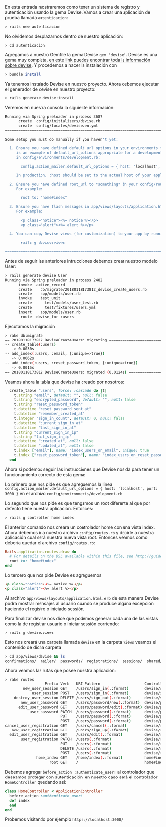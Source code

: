 En esta entrada mostraremos como tener un sistema de registro y autenticación usando la gema Devise. Vamos a crear una aplicación de prueba llamada ```autenticacion```:

```sh
> rails new autenticacion
```

No olvidemos desplazarnos dentro de nuestro aplicación:

```sh
> cd autenticacion
```

Agregamos a nuestro Gemfile la gema Devise ```gem 'devise'```. Devise es una gema muy completa, [en este link puedes encontrar toda la información sobre devise](http://https://github.com/plataformatec/devise). Y procedemos a hacer la instalación con

```sh
> bundle install
```

Ya tenemos instalado Devise en nuestro proyecto. Ahora debemos ejecutar el generador de devise en nuestro proyecto: 

```sh
> rails generate devise:install
```

Veremos en nuestra consola la siguiente información:

```sh
Running via Spring preloader in process 3687
      create  config/initializers/devise.rb
      create  config/locales/devise.en.yml
===============================================================================

Some setup you must do manually if you haven't yet:

  1. Ensure you have defined default url options in your environments files. Here
     is an example of default_url_options appropriate for a development environment
     in config/environments/development.rb:

       config.action_mailer.default_url_options = { host: 'localhost', port: 3000 }

     In production, :host should be set to the actual host of your application.

  2. Ensure you have defined root_url to *something* in your config/routes.rb.
     For example:

       root to: "home#index"

  3. Ensure you have flash messages in app/views/layouts/application.html.erb.
     For example:

       <p class="notice"><%= notice %></p>
       <p class="alert"><%= alert %></p>

  4. You can copy Devise views (for customization) to your app by running:

       rails g devise:views

===============================================================================
```

Antes de seguir las anteriores intrucciones debemos crear nuestro modelo User:

```sh
> rails generate devise User
Running via Spring preloader in process 2482
      invoke  active_record
      create    db/migrate/20180118173812_devise_create_users.rb
      create    app/models/user.rb
      invoke    test_unit
      create      test/models/user_test.rb
      create      test/fixtures/users.yml
      insert    app/models/user.rb
       route  devise_for :users
```

Ejecutamos la migración

```sh
> rake db:migrate
== 20180118173812 DeviseCreateUsers: migrating ================================
-- create_table(:users)
   -> 0.0030s
-- add_index(:users, :email, {:unique=>true})
   -> 0.0062s
-- add_index(:users, :reset_password_token, {:unique=>true})
   -> 0.0015s
== 20180118173812 DeviseCreateUsers: migrated (0.0124s) =======================
```

Veamos ahora la tabla que devise ha creado por nosotros:

```ruby
  create_table "users", force: :cascade do |t|
    t.string "email", default: "", null: false
    t.string "encrypted_password", default: "", null: false
    t.string "reset_password_token"
    t.datetime "reset_password_sent_at"
    t.datetime "remember_created_at"
    t.integer "sign_in_count", default: 0, null: false
    t.datetime "current_sign_in_at"
    t.datetime "last_sign_in_at"
    t.string "current_sign_in_ip"
    t.string "last_sign_in_ip"
    t.datetime "created_at", null: false
    t.datetime "updated_at", null: false
    t.index ["email"], name: "index_users_on_email", unique: true
    t.index ["reset_password_token"], name: "index_users_on_reset_password_token", unique: true
  end
```

Ahora sí podemos seguir las instrucciones que Devise nos da para tener un funcionamiento correcto de esta gema:

Lo primero que nos pide es que agreguemos la linea ```config.action_mailer.default_url_options = { host: 'localhost', port: 3000 }``` en el archivo ```config/environments/development.rb```

Lo segundo que nos pide es que tengamos un root diferente al que por defecto tiene nuestra aplicación. Entonces:

```sh
> rails g controller home index
```

El anterior comando nos creara un controlador home con una vista index. Ahora debemos ir a nuestro archivo ```config/routes.rb``` y decirle a nuestra aplicación cual será nuestra nueva vista root. Entonces veamos como debería quedar el archivo ```config/routes.rb```:

```ruby
Rails.application.routes.draw do
  # For details on the DSL available within this file, see http://guides.rubyonrails.org/routing.html
  root to: "home#index"
end
```

Lo tercero que nos pide Devise es agreguemos

```html
<p class="notice"><%= notice %></p>
<p class="alert"><%= alert %></p>
```

Al archivo ```app/views/layouts/application.html.erb``` de esta manera Devise podrá mostrar mensajes al usuario cuando se produce alguna excepción haciendo el registro o iniciado sessión.

Para finalizar devise nos dice que podemos generar cada una de las vistas como la de registrar usuario o iniciar sessión corriendo:

```sh
> rails g devise:views
```

Esto nos creará una carpeta llamada ```devise``` en la carpeta ```views``` veamos el contenido de dicha carpeta

```sh
> cd app/views/devise && ls
confirmations/  mailer/  passwords/  registrations/  sessions/  shared/  unlocks/
```

Ahora veamos las rutas que posee nuestra aplicación:

```sh
> rake routes
                  Prefix Verb   URI Pattern                    Controller#Action
        new_user_session GET    /users/sign_in(.:format)       devise/sessions#new
            user_session POST   /users/sign_in(.:format)       devise/sessions#create
    destroy_user_session DELETE /users/sign_out(.:format)      devise/sessions#destroy
       new_user_password GET    /users/password/new(.:format)  devise/passwords#new
      edit_user_password GET    /users/password/edit(.:format) devise/passwords#edit
           user_password PATCH  /users/password(.:format)      devise/passwords#update
                         PUT    /users/password(.:format)      devise/passwords#update
                         POST   /users/password(.:format)      devise/passwords#create
cancel_user_registration GET    /users/cancel(.:format)        devise/registrations#cancel
   new_user_registration GET    /users/sign_up(.:format)       devise/registrations#new
  edit_user_registration GET    /users/edit(.:format)          devise/registrations#edit
       user_registration PATCH  /users(.:format)               devise/registrations#update
                         PUT    /users(.:format)               devise/registrations#update
                         DELETE /users(.:format)               devise/registrations#destroy
                         POST   /users(.:format)               devise/registrations#create
              home_index GET    /home/index(.:format)          home#index
                    root GET    /                              home#index
```
Debemos agregar ```before_action :authenticate_user!``` al controlador que deseamos proteger con autenticación, en nuestro caso será el controlador ```HomeController``` quedando así:

```ruby
class HomeController < ApplicationController
  before_action :authenticate_user!
  def index
  end
end
```

Probemos visitando por ejemplo ```https://localhost:3000/```